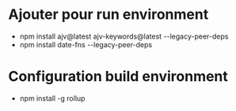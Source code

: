 # Ajouter pour run environment

* npm install ajv@latest ajv-keywords@latest --legacy-peer-deps
* npm install date-fns --legacy-peer-deps

# Configuration build environment

* npm install -g rollup
